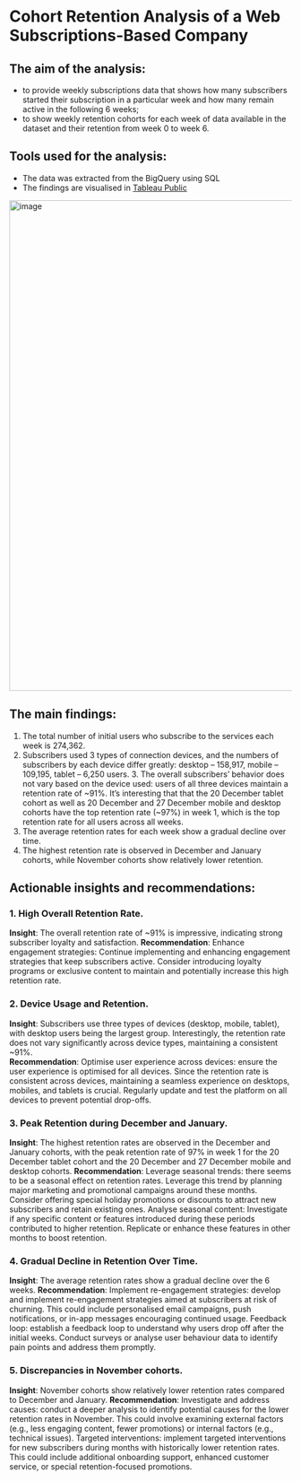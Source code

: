 # Cohort Retention Analysis of a Web Subscriptions-Based Company

## The aim of the analysis:																									
* to provide weekly subscriptions data that shows how many subscribers started their subscription in a particular week and how many remain active in the following 6 weeks;																									
* to show weekly retention cohorts for each week of data available in the dataset and their retention from week 0 to week 6.

## Tools used for the analysis:																				
* The data was extracted from the BigQuery using SQL
* The findings are visualised in [Tableau Public](https://public.tableau.com/views/M3_S1_ProjectbyIeva/RetentionDashboard?:language=en-US&publish=yes&:display_count=n&:origin=viz_share_link)
<img width="875" alt="image" src="https://github.com/Ieva-Ieva/Cohort-Retention-Analysis/assets/96474283/a2290953-29e5-4f50-b5d2-69568e1714fe">

## The main findings: 																									
1. The total number of initial users who subscribe to the services each week is 274,362.																									
2. Subscribers used 3 types of connection devices, and the numbers of subscribers by each device differ greatly: desktop – 158,917, mobile – 109,195, tablet – 6,250 users.										3. The overall subscribers’ behavior does not vary based on the device used: users of all three devices maintain a retention rate of ~91%. 
It’s interesting that that the 20 December tablet cohort as well as 20 December and 27 December mobile and desktop cohorts have the top retention rate (~97%) in week 1, which is the top retention rate for all users across all weeks.
4. The average retention rates for each week show a gradual decline over time.																									
5. The highest retention rate is observed in December and January cohorts, while November cohorts show relatively lower retention.
                 				
## Actionable insights and recommendations:																							
### 1. High Overall Retention Rate. 
**Insight**: The overall retention rate of ~91% is impressive, indicating strong subscriber loyalty and satisfaction.                                                                         **Recommendation**: Enhance engagement strategies: Continue implementing and enhancing engagement strategies that keep subscribers active. Consider introducing loyalty programs or exclusive content to maintain and potentially increase this high retention rate.                                                                                                                                                                                                        													
### 2. Device Usage and Retention.																			
**Insight**: Subscribers use three types of devices (desktop, mobile, tablet), with desktop users being the largest group. Interestingly, the retention rate does not vary significantly across device types, maintaining a consistent ~91%.				
**Recommendation**: Optimise user experience across devices: ensure the user experience is optimised for all devices. Since the retention rate is consistent across devices, maintaining a seamless experience on desktops, mobiles, and tablets is crucial. Regularly update and test the platform on all devices to prevent potential drop-offs.					

### 3. Peak Retention during December and January.
**Insight**: The highest retention rates are observed in the December and January cohorts, with the peak retention rate of 97% in week 1 for the 20 December tablet cohort and the 20 December and 27 December mobile and desktop cohorts.
**Recommendation**: Leverage seasonal trends: there seems to be a seasonal effect on retention rates. Leverage this trend by planning major marketing and promotional campaigns around these months. Consider offering special holiday promotions or discounts to attract new subscribers and retain existing ones. Analyse seasonal content: Investigate if any specific content or features introduced during these periods contributed to higher retention. Replicate or enhance these features in other months to boost retention.					

### 4. Gradual Decline in Retention Over Time.
**Insight**: The average retention rates show a gradual decline over the 6 weeks.
**Recommendation**: Implement re-engagement strategies: develop and implement re-engagement strategies aimed at subscribers at risk of churning. This could include personalised email campaigns, push notifications, or in-app messages encouraging continued usage.
Feedback loop: establish a feedback loop to understand why users drop off after the initial weeks. Conduct surveys or analyse user behaviour data to identify pain points and address them promptly.				

### 5. Discrepancies in November cohorts.
**Insight**: November cohorts show relatively lower retention rates compared to December and January.
**Recommendation**: Investigate and address causes: conduct a deeper analysis to identify potential causes for the lower retention rates in November. This could involve examining external factors (e.g., less engaging content, fewer promotions) or internal factors (e.g., technical issues).
Targeted interventions: implement targeted interventions for new subscribers during months with historically lower retention rates. This could include additional onboarding support, enhanced customer service, or special retention-focused promotions.																							
